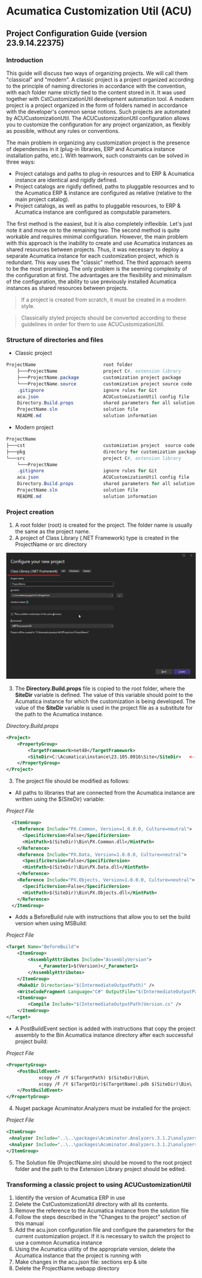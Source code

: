 # Acumatica Customization Util (ACU)

## Project Configuration Guide (version 23.9.14.22375)

### Introduction

This guide will discuss two ways of organizing projects. We will call them "classical" and "modern".
A classic project is a project organized according to the principle of naming directories in accordance with the convention, with each folder name strictly tied to the content stored in it. It was used together with CstCustomizationUtil development automation tool.
A modern project is a project organized in the form of folders named in accordance with the developer's common sense notions. Such projects are automated by ACUCustomizationUtil. The ACUCustomizationUtil configuration allows you to customize the configuration for any project organization, as flexibly as possible, without any rules or conventions. 

The main problem in organizing any customization project is the presence of dependencies in it (plug-in libraries, ERP and Acumatica instance installation paths, etc.). With teamwork, such constraints can be solved in three ways:

- Project catalogs and paths to plug-in resources and to ERP & Acumatica instance are identical and rigidly defined.
- Project catalogs are rigidly defined, paths to pluggable resources and to the Acumatica ERP & instance are configured as relative (relative to the main project catalog).
- Project catalogs, as well as paths to pluggable resources, to ERP & Acumatica instance are configured as computable parameters.

The first method is the easiest, but it is also completely inflexible. Let's just note it and move on to the remaining two.
The second method is quite workable and requires minimal configuration. However, the main problem with this approach is the inability to create and use Acumatica instances as shared resources between projects. Thus, it was necessary to deploy a separate Acumatica instance for each customization project, which is redundant. This way uses the "classic" method.
The third approach seems to be the most promising. The only problem is the seeming complexity of the configuration at first. The advantages are the flexibility and minimalism of the configuration, the ability to use previously installed Acumatica instances as shared resources between projects.

> If a project is created from scratch, it must be created in a modern style.

> Classically styled projects should be converted according to these guidelines in order for them to use ACUCustomizationUtil.

### Structure of directories and files

* Classic project
```powershell
ProjectName                         root folder
    ├───ProjectName                 project C#, extension library
    ├───ProjectName.package         customization project package
    └───ProjectName.source          customization project source code
	.gitignore                      ignore rules for Git
	acu.json                        ACUCustomizationUtil config file
	Directory.Build.props           shared parameters for all solution projects
	ProjectName.sln                 solution file
	README.md                       solution information
```

* Modern project
```powershell
ProjectName
├───cst                             customization project  source code
├───pkg                             directory for customization packages
└───src                             project C#, extension library
    └───ProjectName
	.gitignore						ignore rules for Git
	acu.json						ACUCustomizationUtil config file
	Directory.Build.props			shared parameters for all solution projects
	ProjectName.sln					solution file
	README.md						solution information
```

### Project creation
1. A root folder (root) is created for the project. The folder name is usually the same as the project name.
2. A project of Class Library (.NET Framework) type is created in the ProjectName or src directory

![CreateNewProject](img/CreateNewProject.png)

3. The **Directory.Build.props** file is copied to the root folder, where the **SiteDir** variable is defined. The value of this variable should point to the Acumatica instance for which the customization is being developed. The value of the **SiteDir** variable is used in the project file as a substitute for the path to the Acumatica instance.

_Directory.Build.props_
```xml
<Project>
    <PropertyGroup>
        <TargetFramework>net48</TargetFramework>
        <SiteDir>C:\Acumatica\instance\23.105.0016\Site</SiteDir>   <--- Variable SiteDir. 
    </PropertyGroup>
</Project>
```
3. The project file should be modified as follows:

 * All paths to libraries that are connected from the Acumatica instance are written using the $(SiteDir) variable:
	
_Project File_
```xml
  <ItemGroup>
    <Reference Include="PX.Common, Version=1.0.0.0, Culture=neutral">
      <SpecificVersion>False</SpecificVersion>
      <HintPath>$(SiteDir)\Bin\PX.Common.dll</HintPath>
    </Reference>
    <Reference Include="PX.Data, Version=1.0.0.0, Culture=neutral">
      <SpecificVersion>False</SpecificVersion>
      <HintPath>$(SiteDir)\Bin\PX.Data.dll</HintPath>
    </Reference>
    <Reference Include="PX.Objects, Version=1.0.0.0, Culture=neutral">
      <SpecificVersion>False</SpecificVersion>
      <HintPath>$(SiteDir)\Bin\PX.Objects.dll</HintPath>
    </Reference>
  </ItemGroup>
```
 * Adds a BeforeBuild rule with instructions that allow you to set the build version when using MSBuild:
 
 _Project File_
```xml
<Target Name="BeforeBuild">
	<ItemGroup>
		<AssemblyAttributes Include="AssemblyVersion">
			<_Parameter1>$(Version)</_Parameter1>
		</AssemblyAttributes>
	</ItemGroup>
	<MakeDir Directories="$(IntermediateOutputPath)" />
	<WriteCodeFragment Language="C#" OutputFile="$(IntermediateOutputPath)Version.cs"  AssemblyAttributes="@(AssemblyAttributes)" />
	<ItemGroup>
		<Compile Include="$(IntermediateOutputPath)Version.cs" />
	</ItemGroup>
</Target>
```

 * A PostBuildEvent section is added with instructions that copy the project assembly to the Bin Acumatica instance directory after each successful project build:
 
 _Project File_
```xml
<PropertyGroup>
	<PostBuildEvent>
			xcopy /F /Y $(TargetPath) $(SiteDir)\Bin\
			xcopy /F /Y $(TargetDir)$(TargetName).pdb $(SiteDir)\Bin\
	</PostBuildEvent>
</PropertyGroup>
```
4. Nuget package Acuminator.Analyzers must be installed for the project:
 
 _Project File_
 ```xml
<ItemGroup>
  <Analyzer Include="..\..\packages\Acuminator.Analyzers.3.1.2\analyzers\dotnet\cs\Acuminator.Analyzers.dll" />
  <Analyzer Include="..\..\packages\Acuminator.Analyzers.3.1.2\analyzers\dotnet\cs\Acuminator.Utilities.dll" />
</ItemGroup>
```

5. The Solution file (ProjectName.sln) should be moved to the root project folder and the path to the Extension Library project should be edited.

### Transforming a classic project to using ACUCustomizationUtil
1. Identify the version of Acumatica ERP in use
2. Delete the CstCustomizationUtil directory with all its contents.
3. Remove the reference to the Acumatica instance from the solution file
4. Follow the steps described in the "Changes to the project" section of this manual
5. Add the acu.json configuration file and configure the parameters for the current customization project.
If it is necessary to switch the project to use a common Acumatica instance
6. Using the Acumatica utility of the appropriate version, delete the Acumatica instance that the project is running with
7. Make changes in the acu.json file: sections erp & site
8. Delete the ProjectName.webapp directory
